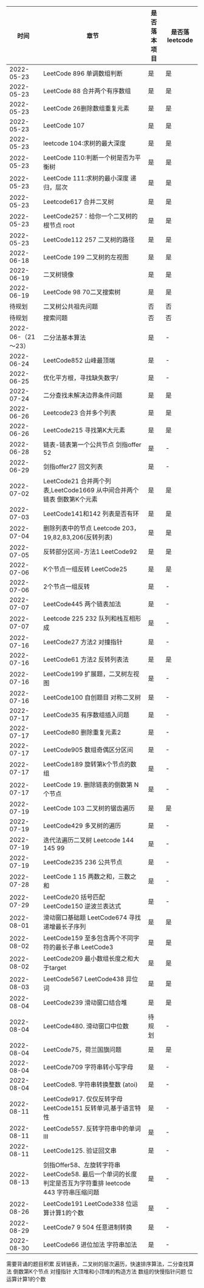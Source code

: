 
|  时间   | 章节| 是否落本项目| 是否落leetcode|
|  ----  | ----  |----  |----  |
| 2022-05-23  | LeetCode 896 单调数组判断|是 |是 |
| 2022-05-23  | LeetCode 88 合并两个有序数组|是 |是 |
| 2022-05-23  | LeetCode 26删除数组重复元素|是 |是 |
| 2022-05-23  |LeetCode 107 |是 |是 |
| 2022-05-23  |leetcode 104:求树的最大深度|是 |是 |
| 2022-05-23  |LeetCode 110:判断一个树是否为平衡树|是 |是 |
| 2022-05-23  |LeetCode 111:求树的最小深度 递归，层次|是 |是 |
| 2022-05-23  |Leetcode617 合并二叉树|是 |是 |
| 2022-05-23  |LeetCode257：给你⼀个⼆叉树的根节点 root|是 |是 |
| 2022-05-23  |LeetCode112 257 二叉树的路径|是 |是 |
| 2022-06-18  | LeetCode 199 二叉树的左视图 |是 |是 |
| 2022-06-19  | 二叉树镜像 |是 |是 |
| 2022-06-19  |LeetCode 98 70二叉搜索树 |是 |是 |
| 待规划  | 二叉树公共祖先问题 |否 |否 |
| 待规划  | 搜索问题 |否 |否 |
| 2022-06-（21～23）  | 二分法基本算法 |是 |- |
| 2022-06-24  | LeetCode852 山峰最顶端 |是 |- |
| 2022-06-25  |优化平方根，寻找缺失数字/ |是 |- |
| 2022-07-24  |二分查找未解决边界条件问题|是 |是 |
| 2022-06-26  |Leetcode23 合并多个列表 |是 |是 |
| 2022-06-26  |LeetCode215 寻找第K大元素|是 |是 |
| 2022-06-28  |链表-链表第一个公共节点 剑指offer 52 |是 |- |
| 2022-06-29  |剑指offer27 回文列表|是 |- |
| 2022-07-02  |LeetCode21 合并两个列表,LeetCode1669 从中间合并两个链表  倒数第K个元素|是 |是|
| 2022-07-03  |LeetCode141和142 列表是否有环|是 |是 |
| 2022-07-04  |删除列表中的节点 Leetcode 203，19,82,83,206(反转列表) |是 |是 |
| 2022-07-05  |反转部分区间-方法1 LeetCode92 |是 |是 |
| 2022-07-06  |K个节点一组反转 LeetCode25 |是 |是|
| 2022-07-06  |2个节点一组反转|是 |- |
| 2022-07-07  |LeetCode445 两个链表加法|是 |- |
| 2022-07-07  |Leetcode 225 232 队列和栈互相形成|是 |- |
| 2022-07-16  |LeetCode27 方法2 对撞指针|是 |- |
| 2022-07-16  |LeetCode61 方法2 反转列表法|是 |是 |
| 2022-07-16  |LeetCode199 扩展题，二叉树左视图|是 |- |
| 2022-07-16  |LeetCode100 自创题目 对称二叉树|是 |- |
| 2022-07-17  |LeetCode35 有序数组插入问题|是 |- |
| 2022-07-17  |LeetCode80 删除重复元素2|是 |- |
| 2022-07-17  |LeetCode905 数组奇偶区分区间|是 |- |
| 2022-07-17  |LeetCode189 旋转第k个节点的数组|是 |- |
| 2022-07-17  |LeetCode 19. 删除链表的倒数第 N 个节点|是 |- |
| 2022-07-19  |LeetCode 103 二叉树的锯齿遍历|是 |是 |
| 2022-07-19  |LeetCode429 多叉树的遍历|是 |- |
| 2022-07-19  |迭代法遍历二叉树 Leetcode 144 145 99|是 |- |
| 2022-07-19  |LeetCode235 236 公共节点|是 |- |
| 2022-07-28  |LeetCode 1 15 两数之和，三数之和|是 |- |
| 2022-07-29  |LeetCode20 括号匹配 LeetCode150 逆波兰表达式|是 |- |
| 2022-08-01  |滑动窗口基础题 LeetCode674 寻找递增最长子序列|是 |是 |
| 2022-08-02  |LeetCode159 ⾄多包含两个不同字符的最⻓⼦串 LeetCode3|是 |是|
| 2022-08-02  |LeetCode209 最小数组长度之和大于target|是 |是|
| 2022-08-03  |LeetCode567 LeetCode438 异位词|是 |是|
| 2022-08-04  |LeetCode239 滑动窗口结合堆|是 |是|
| 2022-08-04  |LeetCode480. 滑动窗⼝中位数|待规划 |- |
| 2022-08-04  |LeetCode75，荷兰国旗问题|是 |是 |
| 2022-08-04  |LeetCode709 字符串转小写字母|是 |- |
| 2022-08-04  |LeetCode8. 字符串转换整数 (atoi)|是 |- |
| 2022-08-11  |LeetCode917. 仅仅反转字⺟ LeetCode151 反转单词,基于语言特性|是 |- |
| 2022-08-11  |LeetCode557. 反转字符串中的单词 III|是 |- |
| 2022-08-11  |LeetCode125. 验证回⽂串|是 |- |
| 2022-08-13|剑指Offer58、左旋转字符串  LeetCode58. 最后⼀个单词的⻓度  判定是否互为字符重排 leetcode 443 字符串压缩问题|是 |- |
| 2022-08-26|LeetCode191 LeetCode338 位运算计算1的个数|是 |- |
| 2022-08-29|LeetCode7 9 504 任意进制转换|是 |- |
| 2022-08-30|LeetCode66 进位加法 字符串加法|是 |- |


需要背诵的题目积累
反转链表，二叉树的层次遍历，快速排序算法，二分查找算法
倒数第K个节点
对撞指针
大顶堆和小顶堆的构造方法
数组的快慢指针问题
位运算计算1的个数